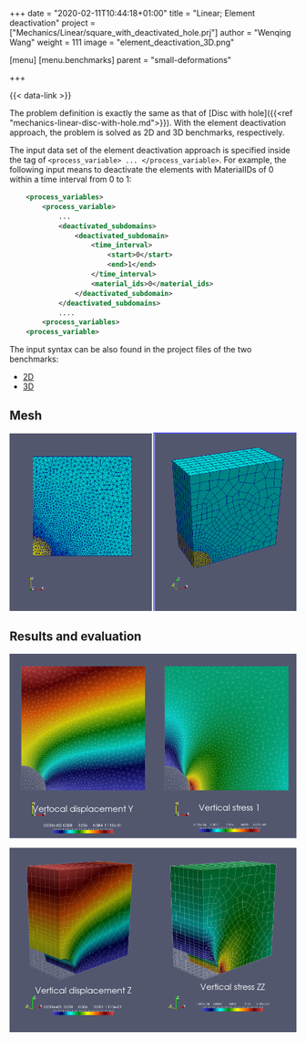 +++
date = "2020-02-11T10:44:18+01:00"
title = "Linear; Element deactivation"
project = ["Mechanics/Linear/square_with_deactivated_hole.prj"]
author = "Wenqing Wang"
weight = 111
image = "element_deactivation_3D.png"

[menu]
  [menu.benchmarks]
    parent = "small-deformations"

+++

{{< data-link >}}

The problem definition is exactly the same as that of [Disc with hole]({{<ref "mechanics-linear-disc-with-hole.md">}}). With the element deactivation approach, the problem is solved as 2D and 3D benchmarks, respectively.

The input data set of the element deactivation approach is specified inside the tag of   `<process_variable> ... </process_variable>`. For example, the following input means to deactivate the elements with MaterialIDs of 0  within a time interval from 0 to 1:

```xml
    <process_variables>
        <process_variable>
            ...
            <deactivated_subdomains>
                <deactivated_subdomain>
                    <time_interval>
                        <start>0</start>
                        <end>1</end>
                    </time_interval>
                    <material_ids>0</material_ids>
                </deactivated_subdomain>
            </deactivated_subdomains>
            ....
        <process_variables>
    <process_variable>
```

 The input syntax can be also found in the project files of the two benchmarks:

* [2D](https://gitlab.opengeosys.org/ogs/ogs/-/tree/master/Tests/Data/Mechanics/Linear/square_with_deactivated_hole.prj)
* [3D](https://gitlab.opengeosys.org/ogs/ogs/-/tree/master/Tests/Data/Mechanics/Linear/ElementDeactivation3D/element_deactivation_M_3D.prj)

## Mesh

![2D and 3D meshes](element_deactivation_2D_3D_mesh.png)

## Results and evaluation

![2D results](element_deactivation_2D.png)

![3D results:](element_deactivation_3D.png)
